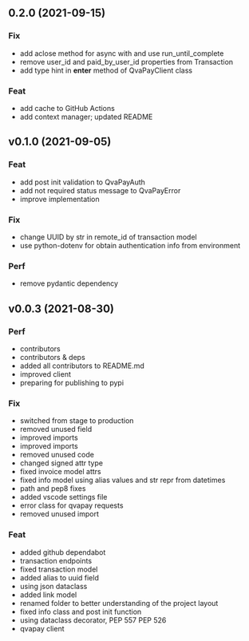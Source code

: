 ## 0.2.0 (2021-09-15)

### Fix

- add aclose method for async with and use run_until_complete
- remove user_id and paid_by_user_id properties from Transaction
- add type hint in __enter__ method of QvaPayClient class

### Feat

- add cache to GitHub Actions
- add context manager; updated README

## v0.1.0 (2021-09-05)

### Feat

- add post init validation to QvaPayAuth
- add not required status message to QvaPayError
- improve implementation

### Fix

- change UUID by str in remote_id of transaction model
- use python-dotenv for obtain authentication info from environment

### Perf

- remove pydantic dependency

## v0.0.3 (2021-08-30)

### Perf

- contributors
- contributors & deps
- added all contributors to README.md
- improved client
- preparing for publishing to pypi

### Fix

- switched from stage to production
- removed unused field
- improved imports
- improved imports
- removed unused code
- changed signed attr type
- fixed invoice model attrs
- fixed info model using alias values and str repr from datetimes
- path and pep8 fixes
- added vscode settings file
- error class for qvapay requests
- removed unused import

### Feat

- added github dependabot
- transaction endpoints
- fixed transaction model
- added alias to uuid field
- using json dataclass
- added link model
- renamed folder to better understanding of the project layout
- fixed info class and post init function
- using dataclass decorator, PEP 557 PEP 526
- qvapay client
